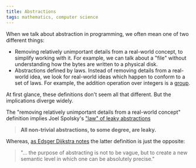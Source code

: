 ```yaml
---
title: Abstractions
tags: mathematics, computer science
---
```


When we talk about abstraction in programming, we often mean one of two different
things:

* Removing relatively unimportant details from a real-world concept, to simplify
  working with it. For example, we can talk about a "file" without understanding 
  how the bytes are written to a physical disk.
* Abstractions defined by laws. Instead of removing details from a real-world idea,
  we look for real-world ideas which happen to conform to a set of laws. For 
  example, the addition operation over integers is a 
  [group](http://mathworld.wolfram.com/Group.html).

At first glance, these definitions don't seem all that different. But the 
implications diverge widely.

The "removing relatively unimportant details from a real-world concept" 
definition implies Joel Spolsky's 
["law" of leaky abstractions](http://www.joelonsoftware.com/articles/LeakyAbstractions.html)

> **All non-trivial abstractions, to some degree, are leaky.**

Whereas, 
[as Edsger Dijkstra notes](https://www.cs.utexas.edu/~EWD/transcriptions/EWD03xx/EWD340.html) 
the latter definition is just the opposite:

> "… the purpose of abstracting is not to be vague, but to create a new 
> semantic level in which one can be absolutely precise."
